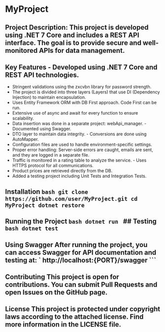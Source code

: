 # MyProject 
## Project Description: This project is developed using .NET 7 Core and includes a REST API interface. The goal is to provide secure and well-monitored APIs for data management. 
## Key Features - Developed using .NET 7 Core and REST API technologies.
- Stringent validations using the zxcvbn library for password strength.
- The project is divided into three layers (Layers) that use DI (Dependency Injection) to maintain encapsulation.
- Uses Entity Framework ORM with DB First approach. Code First can be run.
- Extensive use of async and await for every function to ensure scalability.
- Data insertion was done in a separate project: webApi_manager. - Documented using Swagger.
- DTO layer to maintain data integrity. - Conversions are done using AutoMapper.
- Configuration files are used to handle environment-specific settings.
- Proper error handling: Server-side errors are caught, emails are sent, and they are logged in a separate file.
- Traffic is monitored in a rating table to analyze the service. - Uses HTTPS protocol for all communications.
- Product prices are retrieved directly from the DB.
- Added a testing project including Unit Tests and Integration Tests.
## Installation `bash git clone https://github.com/user/MyProject.git cd MyProject dotnet restore `
## Running the Project `bash dotnet run ` ## Testing `bash dotnet test ` 
## Using Swagger After running the project, you can access Swagger for API documentation and testing at: ` http://localhost:{PORT}/swagger ``` 
## Contributing This project is open for contributions. You can submit Pull Requests and open Issues on the GitHub page. 
## License This project is protected under copyright laws according to the attached license. Find more information in the LICENSE file.
